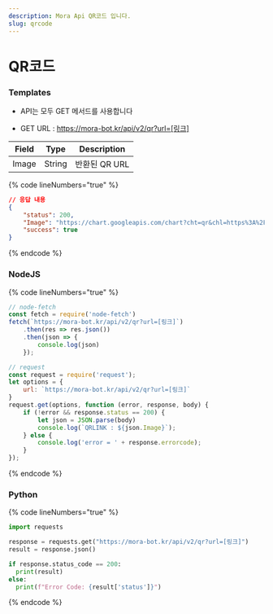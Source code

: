 ```yaml
---
description: Mora Api QR코드 입니다.
slug: qrcode
---
```


# QR코드

### Templates

* API는 모두 GET 메서드를 사용합니다

* GET URL : https://mora-bot.kr/api/v2/qr?url=[링크]

| Field | Type | Description |
| ------ | ------ | ------ |
| Image | String | 반환된 QR URL |

{% code lineNumbers="true" %}
```json
// 응답 내용
{
    "status": 200,
    "Image": "https://chart.googleapis.com/chart?cht=qr&chl=https%3A%2F%2Fmora-bot.kr&chs=480x480&choe=UTF-8&chld=L|1",
    "success": true
}
```
{% endcode %}

### NodeJS

{% code lineNumbers="true" %}
```javascript
// node-fetch
const fetch = require('node-fetch')
fetch(`https://mora-bot.kr/api/v2/qr?url=[링크]`)
    .then(res => res.json())
    .then(json => {
        console.log(json)
    });

// request
const request = require('request');
let options = {
    url: `https://mora-bot.kr/api/v2/qr?url=[링크]`
}
request.get(options, function (error, response, body) {
    if (!error && response.status == 200) {
        let json = JSON.parse(body)
        console.log(`QRLINK : ${json.Image}`);
    } else {
        console.log('error = ' + response.errorcode);
    }
});
```
{% endcode %}

### Python

{% code lineNumbers="true" %}
```python
import requests

response = requests.get("https://mora-bot.kr/api/v2/qr?url=[링크]")
result = response.json()

if response.status_code == 200:
  print(result)
else:
  print(f"Error Code: {result['status']}")
```
{% endcode %}
